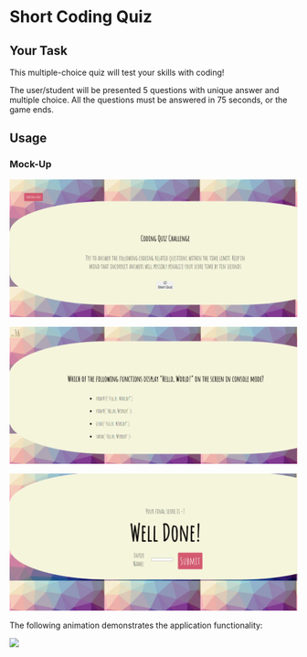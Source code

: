 # Short Coding Quiz

## Your Task

This multiple-choice quiz will test your skills with coding!

The user/student will be presented 5 questions with unique answer and multiple choice. All the questions must be answered in 75 seconds, or the game ends.

## Usage

### Mock-Up

![Starting quiz](../Images/quiz.png)

![Questions](../Images/quiz2.png)

![End game](../Images/quiz3.png)

The following animation demonstrates the application functionality:

![](../Images/quiz.gif)